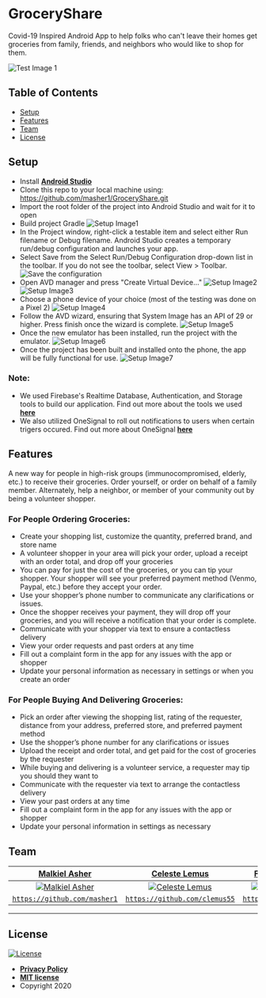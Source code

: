 # GroceryShare
Covid-19 Inspired Android App to help folks who can't leave their homes get groceries from family, friends, and neighbors who would like to shop for them.

![Test Image 1](https://github.com/masher1/GroceryShare/blob/malkiel/app/src/img/SocialScreen.png)

## Table of Contents
- [Setup](#setup)
- [Features](#features)
- [Team](#team)
- [License](#license)

## Setup
- Install **[Android Studio](https://developer.android.com/studio)**
- Clone this repo to your local machine using: https://github.com/masher1/GroceryShare.git
- Import the root folder of the project into Android Studio and wait for it to open
- Build project Gradle
![Setup Image1](https://github.com/masher1/GroceryShare/blob/master/app/src/img/Instructions%20pic%201.png)
- In the Project window, right-click a testable item and select either Run filename or Debug filename. Android Studio creates a temporary run/debug configuration and launches your app.
- Select Save from the Select Run/Debug Configuration drop-down list in the toolbar. If you do not see the toolbar, select View > Toolbar.
![Save the configuration](./app/src/img/rundebug-saveconfiguration_2x.png)
- Open AVD manager and press "Create Virtual Device..."
![Setup Image2](https://github.com/masher1/GroceryShare/blob/master/app/src/img/Instruction%20pic%202.png)
![Setup Image3](https://github.com/masher1/GroceryShare/blob/master/app/src/img/Instruction%20pic%203.png)
- Choose a phone device of your choice (most of the testing was done on a Pixel 2)
![Setup Image4](https://github.com/masher1/GroceryShare/blob/master/app/src/img/Instruction%20pic%204.png)
- Follow the AVD wizard, ensuring that System Image has an API of 29 or higher. Press finish once the wizard is complete. 
![Setup Image5](https://github.com/masher1/GroceryShare/blob/master/app/src/img/Instruction%20pic%205.png)
- Once the new emulator has been installed, run the project with the emulator.
![Setup Image6](https://github.com/masher1/GroceryShare/blob/master/app/src/img/Instruction%20pic%206.png)
- Once the project has been built and installed onto the phone, the app will be fully functional for use.
![Setup Image7](https://github.com/masher1/GroceryShare/blob/master/app/src/img/Instruction%20pic%207.png)

### Note:
- We used Firebase's Realtime Database, Authentication, and Storage tools to build our application. Find out more about the tools we used **[here](https://firebase.google.com/)**
- We also utilized OneSignal to roll out notifications to users when certain trigers occured. Find out more about OneSignal **[here](https://app.onesignal.com/)**

## Features

A new way for people in high-risk groups (immunocompromised, elderly, etc.) to receive their groceries. Order yourself, or order on behalf of a family member. Alternately, help a neighbor, or member of your community out by being a volunteer shopper.

### For People Ordering Groceries:
- Create your shopping list, customize the quantity, preferred brand, and store name
- A volunteer shopper in your area will pick your order, upload a receipt with an order total, and drop off your groceries
- You can pay for just the cost of the groceries, or you can tip your shopper. Your shopper will see your preferred payment method (Venmo, Paypal, etc.) before they accept your order.
- Use your shopper’s phone number to communicate any clarifications or issues.
- Once the shopper receives your payment, they will drop off your groceries, and you will receive a notification that your order is complete.
- Communicate with your shopper via text to ensure a contactless delivery
- View your order requests and past orders at any time
- Fill out a complaint form in the app for any issues with the app or shopper
- Update your personal information as necessary in settings or when you create an order

### For People Buying And Delivering Groceries:
- Pick an order after viewing the shopping list, rating of the requester, distance from your address, preferred store, and preferred payment method
- Use the shopper’s phone number for any clarifications or issues
- Upload the receipt and order total, and get paid for the cost of groceries by the requester
- While buying and delivering is a volunteer service, a requester may tip you should they want to
- Communicate with the requester via text to arrange the contactless delivery
- View your past orders at any time
- Fill out a complaint form in the app for any issues with the app or shopper
- Update your personal information in settings as necessary



## Team

| <a href="https://malkielasher.com" target="_blank">**Malkiel Asher**</a> | <a href="https://www.linkedin.com/in/celeste-lemus-806083195/" target="_blank">**Celeste Lemus**</a> | <a href="https://www.linkedin.com/in/fiona-powers-beggs-518a21170/" target="_blank">**Fiona Powers Beggs**</a> | <a href="https://www.linkedin.com/in/john-sobieski-a9811b195/" target="_blank">**John Sobieski**</a> |
| :---: |:---: | :---: | :---: |
| [![Malkiel Asher](https://avatars2.githubusercontent.com/u/44737740?s=60&v=4s=200)](https://malkielasher.com) | [![Celeste Lemus](https://avatars0.githubusercontent.com/u/47994727?s=460&v=4&s=200)](https://www.linkedin.com/in/celeste-lemus-806083195/) | [![Fiona Powers Beggs](https://avatars3.githubusercontent.com/u/59042926?s=460&v=4&s=200)](https://www.linkedin.com/in/fiona-powers-beggs-518a21170/) | [![John Sobieski](https://avatars0.githubusercontent.com/u/35733259?s=460&v=4&s=200)](https://www.linkedin.com/in/john-sobieski-a9811b195/) 
| <a href="http://github.com/masher1" target="_blank">`https://github.com/masher1`</a> | <a href="https://github.com/clemus55" target="_blank">`https://github.com/clemus55`</a> | <a href="https://github.com/fcpowe" target="_blank">`https://github.com/fcpowe`</a> | <a href="https://github.com/jfsobieski" target="_blank">`https://github.com/jfsobieski`</a> |

---

## License
[![License](http://img.shields.io/:license-mit-blue.svg?style=flat-square)](http://badges.mit-license.org)

- **[Privacy Policy](https://github.com/masher1/GroceryShare/blob/malkiel/app/src/img/PrivacyPolicy.txt)**
- **[MIT license](http://opensource.org/licenses/mit-license.php)**
- Copyright 2020
